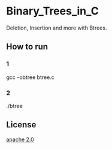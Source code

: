 # Binary_Trees_in_C
Deletion, Insertion and more with Btrees.
## How to run
### 1
gcc -obtree btree.c
### 2
./btree
## License
[apache 2.0](https://www.apache.org/licenses/LICENSE-2.0)
